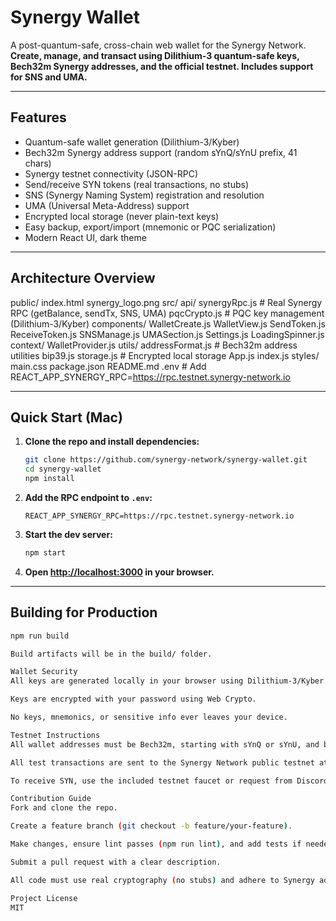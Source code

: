 # Synergy Wallet

A post-quantum-safe, cross-chain web wallet for the Synergy Network.
**Create, manage, and transact using Dilithium-3 quantum-safe keys, Bech32m Synergy addresses, and the official testnet. Includes support for SNS and UMA.**

---

## Features

- Quantum-safe wallet generation (Dilithium-3/Kyber)
- Bech32m Synergy address support (random sYnQ/sYnU prefix, 41 chars)
- Synergy testnet connectivity (JSON-RPC)
- Send/receive SYN tokens (real transactions, no stubs)
- SNS (Synergy Naming System) registration and resolution
- UMA (Universal Meta-Address) support
- Encrypted local storage (never plain-text keys)
- Easy backup, export/import (mnemonic or PQC serialization)
- Modern React UI, dark theme

---

## Architecture Overview

public/
index.html
synergy_logo.png
src/
api/
synergyRpc.js # Real Synergy RPC (getBalance, sendTx, SNS, UMA)
pqcCrypto.js # PQC key management (Dilithium-3/Kyber)
components/
WalletCreate.js
WalletView.js
SendToken.js
ReceiveToken.js
SNSManage.js
UMASection.js
Settings.js
LoadingSpinner.js
context/
WalletProvider.js
utils/
addressFormat.js # Bech32m address utilities
bip39.js
storage.js # Encrypted local storage
App.js
index.js
styles/
main.css
package.json
README.md
.env # Add REACT_APP_SYNERGY_RPC=https://rpc.testnet.synergy-network.io


---

## Quick Start (Mac)

1. **Clone the repo and install dependencies:**
    ```bash
    git clone https://github.com/synergy-network/synergy-wallet.git
    cd synergy-wallet
    npm install
    ```

2. **Add the RPC endpoint to `.env`:**
    ```
    REACT_APP_SYNERGY_RPC=https://rpc.testnet.synergy-network.io
    ```

3. **Start the dev server:**
    ```bash
    npm start
    ```

4. **Open [http://localhost:3000](http://localhost:3000) in your browser.**

---

## Building for Production

```bash
npm run build

Build artifacts will be in the build/ folder.

Wallet Security
All keys are generated locally in your browser using Dilithium-3/Kyber.

Keys are encrypted with your password using Web Crypto.

No keys, mnemonics, or sensitive info ever leaves your device.

Testnet Instructions
All wallet addresses must be Bech32m, starting with sYnQ or sYnU, and be 41 characters long.

All test transactions are sent to the Synergy Network public testnet at https://rpc.testnet.synergy-network.io.

To receive SYN, use the included testnet faucet or request from Discord.

Contribution Guide
Fork and clone the repo.

Create a feature branch (git checkout -b feature/your-feature).

Make changes, ensure lint passes (npm run lint), and add tests if needed.

Submit a pull request with a clear description.

All code must use real cryptography (no stubs) and adhere to Synergy address/transaction standards.

Project License
MIT

